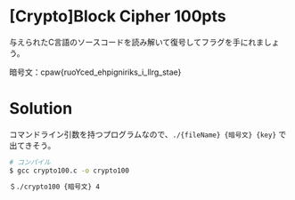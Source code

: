 # [Crypto]Block Cipher 100pts
与えられたC言語のソースコードを読み解いて復号してフラグを手にれましょう。

暗号文：cpaw{ruoYced_ehpigniriks_i_llrg_stae}
# Solution
コマンドライン引数を持つプログラムなので、`./{fileName} {暗号文} {key}` で出てきそう。

```bash
# コンパイル
$ gcc crypto100.c -o crypto100

＄./crypto100 {暗号文} 4
```
